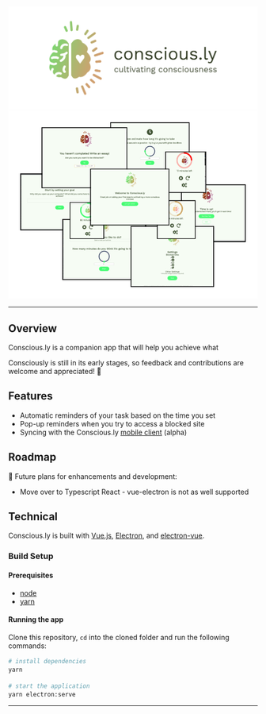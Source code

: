 <div align="center">
  <img alt="Conscious.ly" src=".github/images/cover.png" width="800px">
</div>
<div align="center">
  <img alt="Conscious.ly in action" src=".github/images/consciously-collage.png" width="800px">
</div>

---

## Overview

Conscious.ly is a companion app that will help you achieve what

Consciously is still in its early stages, so feedback and contributions are welcome and appreciated! :seedling:

## Features

- Automatic reminders of your task based on the time you set
- Pop-up reminders when you try to access a blocked site
- Syncing with the Conscious.ly [mobile client](https://github.com/conscious-ly/app) (alpha)

## Roadmap

:memo: Future plans for enhancements and development:

- Move over to Typescript React - vue-electron is not as well supported

## Technical

Conscious.ly is built with [Vue.js](https://github.com/vuejs/vue), [Electron](https://github.com/electron/electron), and [electron-vue](https://github.com/SimulatedGREG/electron-vue).

### Build Setup

#### Prerequisites

- [node](https://nodejs.org)
- [yarn](https://yarnpkg.com)

#### Running the app

Clone this repository, `cd` into the cloned folder and run the following commands:

``` bash
# install dependencies
yarn

# start the application
yarn electron:serve
```

---
